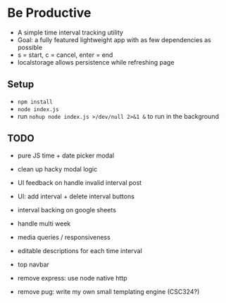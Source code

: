 # Be Productive
- A simple time interval tracking utility
- Goal: a fully featured lightweight app with as few dependencies as possible
- s = start, c = cancel, enter = end
- localstorage allows persistence while refreshing page

## Setup
- `npm install`
- `node index.js`
- run `nohup node index.js >/dev/null 2>&1 &` to run in the background

## TODO
- pure JS time + date picker modal
- clean up hacky modal logic
- UI feedback on handle invalid interval post
- UI: add interval + delete interval buttons
- interval backing on google sheets
- handle multi week

- media queries / responsiveness
- editable descriptions for each time interval
- top navbar
- remove express: use node native http
- remove pug: write my own small templating engine (CSC324?)